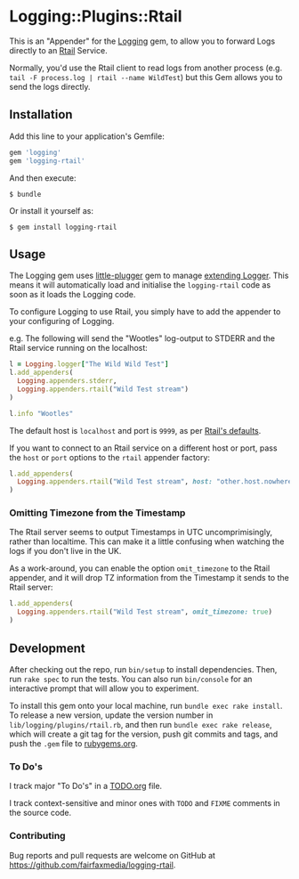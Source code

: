 # Logging::Plugins::Rtail

This is an "Appender" for the [Logging](https://rubygems.org/gems/logging) gem, to allow you to forward Logs directly to an
[Rtail](https://github.com/kilianc/rtail) Service.

Normally, you'd use the Rtail client to read logs from another process (e.g. `tail -F process.log | rtail --name WildTest`) but
this Gem allows you to send the logs directly.

## Installation

Add this line to your application's Gemfile:

```ruby
gem 'logging'
gem 'logging-rtail'
```

And then execute:

    $ bundle

Or install it yourself as:

    $ gem install logging-rtail

## Usage

The Logging gem uses [little-plugger](https://rubygems.org/gems/little-plugger) gem to manage
[extending Logger](https://github.com/TwP/logging#extending).
This means it will automatically load and initialise the `logging-rtail` code as soon as it loads the Logging code.

To configure Logging to use Rtail, you simply have to add the appender to your configuring of Logging.

e.g. The following will send the "Wootles" log-output to STDERR and the Rtail service running on the localhost:

```ruby
l = Logging.logger["The Wild Wild Test"]
l.add_appenders(
  Logging.appenders.stderr,
  Logging.appenders.rtail("Wild Test stream")
)

l.info "Wootles"
```

The default host is `localhost` and port is `9999`, as per [Rtail's defaults](https://github.com/kilianc/rtail#params-1).

If you want to connect to an Rtail service on a different host or port, pass the `host` or `port` options to the `rtail` appender factory:

```ruby
l.add_appenders(
  Logging.appenders.rtail("Wild Test stream", host: "other.host.nowhere", port: 10010)
)
```

### Omitting Timezone from the Timestamp

The Rtail server seems to output Timestamps in UTC uncomprimisingly, rather than localtime.
This can make it a little confusing when watching the logs if you don't live in the UK.

As a work-around, you can enable the option `omit_timezone` to the Rtail appender, and it will drop
TZ information from the Timestamp it sends to the Rtail server:

```ruby
l.add_appenders(
  Logging.appenders.rtail("Wild Test stream", omit_timezone: true)
)
```

## Development

After checking out the repo, run `bin/setup` to install dependencies. Then, run `rake spec` to run the tests.
You can also run `bin/console` for an interactive prompt that will allow you to experiment.

To install this gem onto your local machine, run `bundle exec rake install`. To release a new version, update the version number in
`lib/logging/plugins/rtail.rb`, and then run `bundle exec rake release`, which will create a git tag for the version, push git commits
and tags, and push the `.gem` file to [rubygems.org](https://rubygems.org).

### To Do's

I track major "To Do's" in a [TODO.org](TODO.org) file.

I track context-sensitive and minor ones with `TODO` and `FIXME` comments in the source code.

### Contributing

Bug reports and pull requests are welcome on GitHub at https://github.com/fairfaxmedia/logging-rtail.
